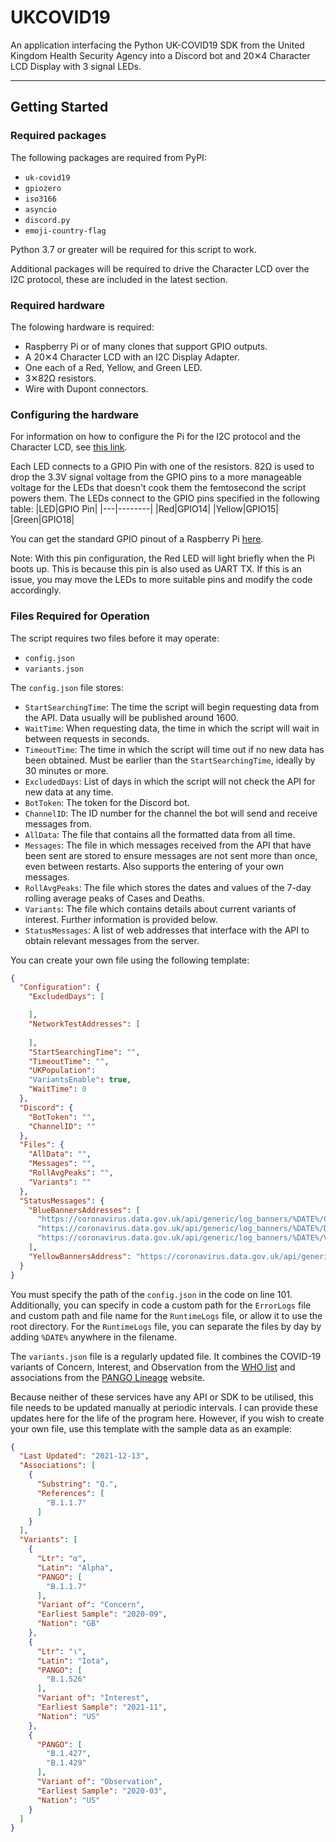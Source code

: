 # UKCOVID19
An application interfacing the Python UK-COVID19 SDK from the United Kingdom Health Security Agency into a Discord bot and 20✕4 Character LCD Display with 3 signal LEDs.

---
## Getting Started
### Required packages
The following packages are required from PyPI:
* `uk-covid19`
* `gpiozero`
* `iso3166`
* `asyncio`
* `discord.py`
* `emoji-country-flag`

Python 3.7 or greater will be required for this script to work.

Additional packages will be required to drive the Character LCD over the I2C protocol, these are included in the latest section.

### Required hardware
The folowing hardware is required:
* Raspberry Pi or of many clones that support GPIO outputs.
* A 20✕4 Character LCD with an I2C Display Adapter.
* One each of a Red, Yellow, and Green LED.
* 3✕82Ω resistors.
* Wire with Dupont connectors.

### Configuring the hardware
For information on how to configure the Pi for the I2C protocol and the Character LCD, see [this link](https://tutorials-raspberrypi.com/control-a-raspberry-pi-hd44780-lcd-display-via-i2c/).

Each LED connects to a GPIO Pin with one of the resistors. 82Ω is used to drop the 3.3V signal voltage from the GPIO pins to a more manageable voltage for the LEDs that doesn't cook them the femtosecond the script powers them. The LEDs connect to the GPIO pins specified in the following table:
|LED|GPIO Pin|
|---|--------|
|Red|GPIO14|
|Yellow|GPIO15|
|Green|GPIO18|

You can get the standard GPIO pinout of a Raspberry Pi [here](https://pinout.xyz).

Note: With this pin configuration, the Red LED will light briefly when the Pi boots up. This is because this pin is also used as UART TX. If this is an issue, you may move the LEDs to more suitable pins and modify the code accordingly.

### Files Required for Operation
The script requires two files before it may operate:
* `config.json`
* `variants.json`

The `config.json` file stores:
* `StartSearchingTime`: The time the script will begin requesting data from the API. Data usually will be published around 1600.
* `WaitTime`: When requesting data, the time in which the script will wait in between requests in seconds.
* `TimeoutTime`: The time in which the script will time out if no new data has been obtained. Must be earlier than the `StartSearchingTime`, ideally by 30 minutes or more.
* `ExcludedDays`: List of days in which the script will not check the API for new data at any time.
* `BotToken`: The token for the Discord bot.
* `ChannelID`: The ID number for the channel the bot will send and receive messages from.
* `AllData`: The file that contains all the formatted data from all time.
* `Messages`: The file in which messages received from the API that have been sent are stored to ensure messages are not sent more than once, even between restarts. Also supports the entering of your own messages.
* `RollAvgPeaks`: The file which stores the dates and values of the 7-day rolling average peaks of Cases and Deaths.
* `Variants`: The file which contains details about current variants of interest. Further information is provided below.
* `StatusMessages`: A list of web addresses that interface with the API to obtain relevant messages from the server.

You can create your own file using the following template:
```json
{
  "Configuration": {
    "ExcludedDays": [

    ],
    "NetworkTestAddresses": [
      
    ],
    "StartSearchingTime": "",
    "TimeoutTime": "",
    "UKPopulation":
    "VariantsEnable": true,
    "WaitTime": 0
  },
  "Discord": {
    "BotToken": "",
    "ChannelID": ""
  },
  "Files": {
    "AllData": "",
    "Messages": "",
    "RollAvgPeaks": "",
    "Variants": ""
  },
  "StatusMessages": {
    "BlueBannersAddresses": [
      "https://coronavirus.data.gov.uk/api/generic/log_banners/%DATE%/Cases/overview/United%20Kingdom",
      "https://coronavirus.data.gov.uk/api/generic/log_banners/%DATE%/Deaths/overview/United%20Kingdom",
      "https://coronavirus.data.gov.uk/api/generic/log_banners/%DATE%/Vaccinations/overview/United%20Kingdom"
    ],
    "YellowBannersAddress": "https://coronavirus.data.gov.uk/api/generic/announcements"
  }
}
```
You must specify the path of the `config.json` in the code on line 101. Additionally, you can specify in code a custom path for the `ErrorLogs` file and custom path and file name for the `RuntimeLogs` file, or allow it to use the root directory. For the `RuntimeLogs` file, you can separate the files by day by adding `%DATE%` anywhere in the filename.

The `variants.json` file is a regularly updated file. It combines the COVID-19 variants of Concern, Interest, and Observation from the [WHO list](https://www.who.int/en/activities/tracking-SARS-CoV-2-variants/) and associations from the [PANGO Lineage](https://cov-lineages.org) website.

Because neither of these services have any API or SDK to be utilised, this file needs to be updated manually at periodic intervals. I can provide these updates here for the life of the program here. However, if you wish to create your own file, use this template with the sample data as an example:
```json
{
  "Last Updated": "2021-12-13",
  "Associations": [
    {
      "Substring": "Q.",
      "References": [
        "B.1.1.7"
      ]
    }
  ],
  "Variants": [
    {
      "Ltr": "α",
      "Latin": "Alpha",
      "PANGO": [
        "B.1.1.7"
      ],
      "Variant of": "Concern",
      "Earliest Sample": "2020-09",
      "Nation": "GB"
    },
    {
      "Ltr": "ι",
      "Latin": "Iota",
      "PANGO": [
        "B.1.526"
      ],
      "Variant of": "Interest",
      "Earliest Sample": "2021-11",
      "Nation": "US"
    },
    {
      "PANGO": [
        "B.1.427",
        "B.1.429"
      ],
      "Variant of": "Observation",
      "Earliest Sample": "2020-03",
      "Nation": "US"
    }
  ]
}
```